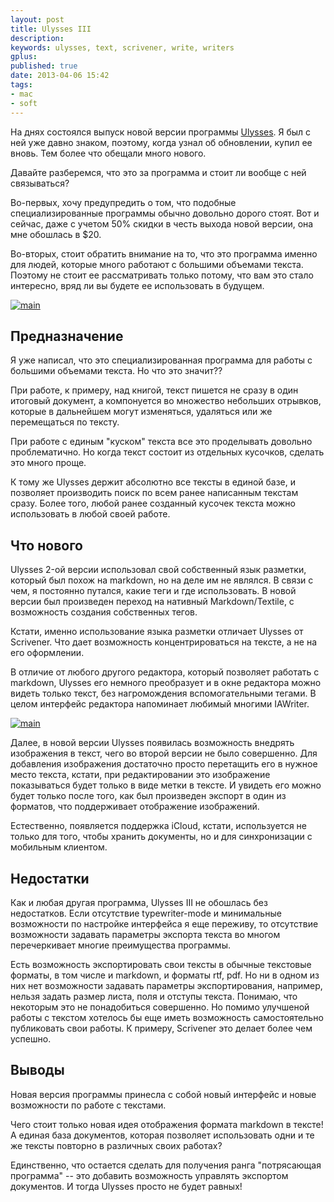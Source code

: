 ```yaml
---
layout: post
title: Ulysses III
description: 
keywords: ulysses, text, scrivener, write, writers
gplus: 
published: true
date: 2013-04-06 15:42
tags:
- mac
- soft
---
```

На днях состоялся выпуск новой версии программы [Ulysses][1]. Я был с ней уже давно знаком, поэтому, когда узнал об обновлении, купил ее вновь. Тем более что обещали много нового.

Давайте разберемся, что это за программа и стоит ли вообще с ней связываться?

Во-первых, хочу предупредить о том, что подобные специализированные программы обычно довольно дорого стоят. Вот и сейчас, даже с учетом 50% скидки в честь выхода новой версии, она мне обошлась в $20.

Во-вторых, стоит обратить внимание на то, что это программа именно для людей, которые много работают с большими объемами текста. Поэтому не стоит ее рассматривать только потому, что вам это стало интересно, вряд ли вы будете ее использовать в будущем.

[![main](http://static.juev.org/2013/04/main-th.jpg)][2]

## Предназначение
Я уже написал, что это специализированная программа для работы с большими объемами текста. Но что это значит??

При работе, к примеру, над книгой, текст пишется не сразу в один итоговый документ, а компонуется во множество небольших отрывков, которые в дальнейшем могут изменяться, удаляться или же перемещаться по тексту. 

При работе с единым "куском" текста все это проделывать довольно проблематично. Но когда текст состоит из отдельных кусочков, сделать это много проще.

К тому же Ulysses держит абсолютно все тексты в единой базе, и позволяет производить поиск по всем ранее написанным текстам сразу. Более того, любой ранее созданный кусочек текста можно использовать в любой своей работе. 

## Что нового
Ulysses 2-ой версии использовал свой собственный язык разметки, который был похож на markdown, но на деле им не являлся. В связи с чем, я постоянно путался,  какие теги и где использовать. В новой версии был произведен переход на нативный Markdown/Textile, с возможность создания собственных тегов.

Кстати, именно использование языка разметки отличает Ulysses от Scrivener. Что дает возможность концентрироваться на тексте, а не на его оформлении.

В отличие от любого другого редактора, который позволяет работать с markdown, Ulysses его немного преобразует и в окне редактора можно видеть только текст, без нагромождения вспомогательными тегами. В целом интерфейс редактора напоминает любимый многими IAWriter.

[![main](http://static.juev.org/2013/04/edit-th.jpg)][3]

Далее, в новой версии Ulysses появилась возможность внедрять изображения в текст, чего во второй версии не было совершенно. Для добавления изображения достаточно просто перетащить его в нужное место текста, кстати, при редактировании это изображение показываться будет только в виде метки в тексте. И увидеть его можно будет только после того, как был произведен экспорт в один из форматов, что поддерживает отображение изображений.

Естественно, появляется поддержка iCloud, кстати, используется не только для того, чтобы хранить документы, но и для синхронизации с мобильным клиентом.

## Недостатки
Как и любая другая программа, Ulysses III не обошлась без недостатков.
Если отсутствие typewriter-mode и минимальные возможности по настройке интерфейса я еще переживу, то отсутствие возможности задавать параметры экспорта текста во многом перечеркивает многие преимущества программы.

Есть возможность экспортировать свои тексты в обычные текстовые форматы, в том числе и markdown, и форматы rtf, pdf. Но ни в одном из них нет возможности задавать параметры экспортирования, например, нельзя задать размер листа, поля и отступы текста. Понимаю, что некоторым это не понадобиться совершенно. Но помимо улучшеной работы с текстом хотелось бы еще иметь возможность самостоятельно публиковать свои работы. К примеру, Scrivener это делает более чем успешно.

## Выводы
Новая версия программы принесла с собой новый интерфейс и новые возможности по работе с текстами. 

Чего стоит только новая идея отображения формата markdown в тексте! А единая база документов, которая позволяет использовать одни и те же тексты повторно в различных своих работах?

Единственно, что остается сделать для получения ранга "потрясающая программа" -- это добавить возможность управлять экспортом документов. И тогда Ulysses просто не будет равных!

[1]: https://itunes.apple.com/ru/app/ulysses-iii/id623795237?l=en&mt=12 "Ulysses III"

[2]: http://static.juev.org/2013/04/main.jpg "Ulysses III main window"

[3]: http://static.juev.org/2013/04/edit.jpg "Ulysses III edit text"
